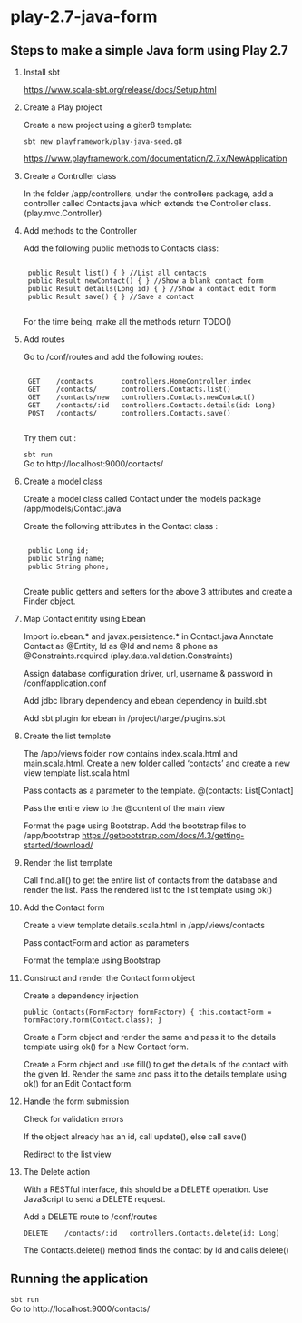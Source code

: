 # play-2.7-java-form
## Steps to make a simple Java form using Play 2.7

1. Install sbt

    https://www.scala-sbt.org/release/docs/Setup.html

2. Create a Play project

    Create a new project using a giter8 template: 
    <pre><code>sbt new playframework/play-java-seed.g8</code></pre> 
    https://www.playframework.com/documentation/2.7.x/NewApplication

3. Create a Controller class

    In the folder /app/controllers, under the controllers package, add a controller called Contacts.java which extends the Controller class. (play.mvc.Controller)

4. Add methods to the Controller

    Add the following public methods to Contacts class:
    <pre><code>
    public Result list() { } //List all contacts 
    public Result newContact() { } //Show a blank contact form 
    public Result details(Long id) { } //Show a contact edit form 
    public Result save() { } //Save a contact
    </code></pre>

    For the time being, make all the methods return TODO()

5. Add routes

    Go to /conf/routes and add the following routes:
    <pre><code>
    GET    /contacts       controllers.HomeController.index
    GET    /contacts/      controllers.Contacts.list()
    GET    /contacts/new   controllers.Contacts.newContact()
    GET    /contacts/:id   controllers.Contacts.details(id: Long)
    POST   /contacts/      controllers.Contacts.save()
    </code></pre>

    Try them out : 

    <code>sbt run</code><br>
    Go to http://localhost:9000/contacts/

6. Create a model class

    Create a model class called Contact under the models package /app/models/Contact.java

    Create the following attributes in the Contact class : 
    
    <pre><code>
    public Long id;
    public String name;
    public String phone;
    </code></pre>

    Create public getters and setters for the above 3 attributes and create a Finder object.

7. Map Contact enitity using Ebean

    Import io.ebean.* and javax.persistence.* in Contact.java Annotate Contact as @Entity, Id as @Id and name & phone as @Constraints.required (play.data.validation.Constraints)

    Assign database configuration driver, url, username & password in /conf/application.conf

    Add jdbc library dependency and ebean dependency in build.sbt
    
    Add sbt plugin for ebean in /project/target/plugins.sbt

8. Create the list template
    
    The /app/views folder now contains index.scala.html and main.scala.html. Create a new folder called ‘contacts’ and create a new view template list.scala.html

    Pass contacts as a parameter to the template. @(contacts: List[Contact]
    
    Pass the entire view to the @content of the main view

    Format the page using Bootstrap. Add the bootstrap files to /app/bootstrap
    https://getbootstrap.com/docs/4.3/getting-started/download/

9. Render the list template

    Call find.all() to get the entire list of contacts from the database and render the list. Pass the rendered list to the list template using ok()

10. Add the Contact form

    Create a view template details.scala.html in /app/views/contacts

    Pass contactForm and action as parameters

    Format the template using Bootstrap

11. Construct and render the Contact form object

    Create a dependency injection
    <pre><code>public Contacts(FormFactory formFactory) { this.contactForm = formFactory.form(Contact.class); }
    </code></pre>

    Create a Form object and render the same and pass it to the details template using ok() for a New Contact form.

    Create a Form object and use fill() to get the details of the contact with the given Id. Render the same and pass it to the details template using ok() for an Edit Contact form.

12. Handle the form submission

    Check for validation errors

    If the object already has an id, call update(), else call save()

    Redirect to the list view

13. The Delete action

    With a RESTful interface, this should be a DELETE operation. Use JavaScript to send a DELETE request.

    Add a DELETE route to /conf/routes

    <pre><code>DELETE    /contacts/:id   controllers.Contacts.delete(id: Long)
    </code></pre>

    The Contacts.delete() method finds the contact by Id and calls delete()

## Running the application

<code>sbt run</code><br>
Go to http://localhost:9000/contacts/

 
  
 
  
  
